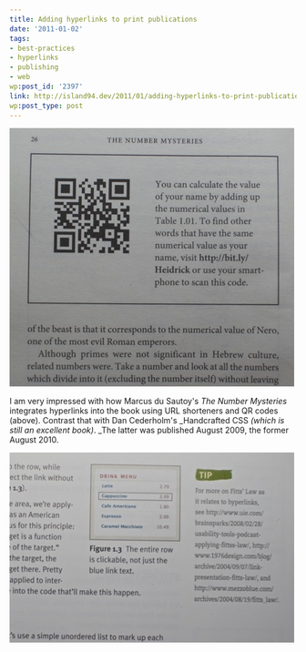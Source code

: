 ```yaml
---
title: Adding hyperlinks to print publications
date: '2011-01-02'
tags:
- best-practices
- hyperlinks
- publishing
- web
wp:post_id: '2397'
link: http://island94.dev/2011/01/adding-hyperlinks-to-print-publications/
wp:post_type: post
---
```


![](2011-01-02-Adding-hyperlinks-to-print-publications/hyperlink-numbermysteries-500x454.jpg "hyperlink-numbermysteries")

I am very impressed with how Marcus du Sautoy's _The Number Mysteries_ integrates hyperlinks into the book using URL shorteners and QR codes (above). Contrast that with Dan Cederholm's _Handcrafted CSS _(which is still an excellent book)_. _The latter was published August 2009, the former August 2010.

![](2011-01-02-Adding-hyperlinks-to-print-publications/hyperlink-handcraftedcss-500x334.jpg "hyperlink-handcraftedcss")
